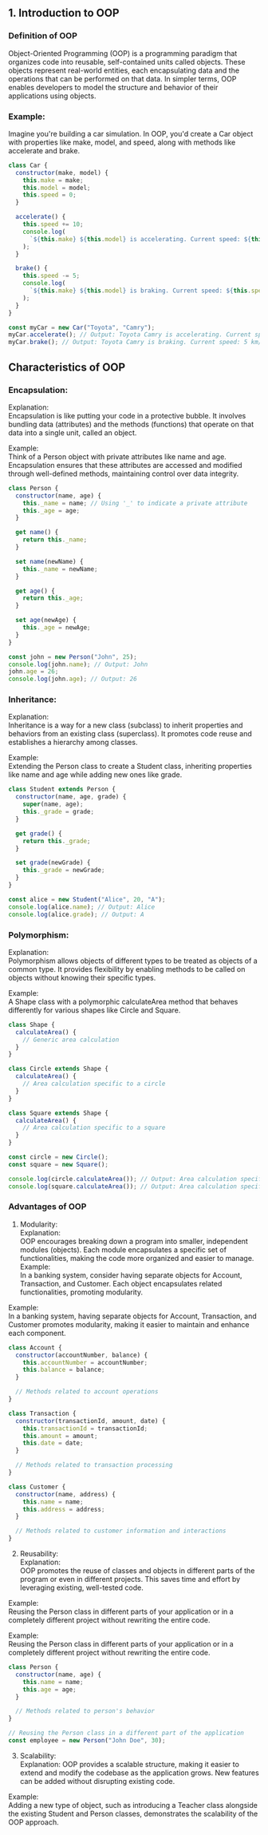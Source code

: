 ## 1. Introduction to OOP

### Definition of OOP

Object-Oriented Programming (OOP) is a programming paradigm that organizes code into reusable, self-contained units called objects. These objects represent real-world entities, each encapsulating data and the operations that can be performed on that data. In simpler terms, OOP enables developers to model the structure and behavior of their applications using objects.

### Example:

Imagine you're building a car simulation. In OOP, you'd create a Car object with properties like make, model, and speed, along with methods like accelerate and brake.

```js
class Car {
  constructor(make, model) {
    this.make = make;
    this.model = model;
    this.speed = 0;
  }

  accelerate() {
    this.speed += 10;
    console.log(
      `${this.make} ${this.model} is accelerating. Current speed: ${this.speed} km/h`
    );
  }

  brake() {
    this.speed -= 5;
    console.log(
      `${this.make} ${this.model} is braking. Current speed: ${this.speed} km/h`
    );
  }
}

const myCar = new Car("Toyota", "Camry");
myCar.accelerate(); // Output: Toyota Camry is accelerating. Current speed: 10 km/h
myCar.brake(); // Output: Toyota Camry is braking. Current speed: 5 km/h
```

## Characteristics of OOP

### Encapsulation:

Explanation: </br> Encapsulation is like putting your code in a protective bubble. It involves bundling data (attributes) and the methods (functions) that operate on that data into a single unit, called an object. </br>

Example: </br> Think of a Person object with private attributes like name and age. Encapsulation ensures that these attributes are accessed and modified through well-defined methods, maintaining control over data integrity.

```js
class Person {
  constructor(name, age) {
    this._name = name; // Using '_' to indicate a private attribute
    this._age = age;
  }

  get name() {
    return this._name;
  }

  set name(newName) {
    this._name = newName;
  }

  get age() {
    return this._age;
  }

  set age(newAge) {
    this._age = newAge;
  }
}

const john = new Person("John", 25);
console.log(john.name); // Output: John
john.age = 26;
console.log(john.age); // Output: 26
```

### Inheritance:

Explanation: </br> Inheritance is a way for a new class (subclass) to inherit properties and behaviors from an existing class (superclass). It promotes code reuse and establishes a hierarchy among classes. </br>

Example: </br> Extending the Person class to create a Student class, inheriting properties like name and age while adding new ones like grade.

```js
class Student extends Person {
  constructor(name, age, grade) {
    super(name, age);
    this._grade = grade;
  }

  get grade() {
    return this._grade;
  }

  set grade(newGrade) {
    this._grade = newGrade;
  }
}

const alice = new Student("Alice", 20, "A");
console.log(alice.name); // Output: Alice
console.log(alice.grade); // Output: A
```

### Polymorphism:

Explanation: </br> Polymorphism allows objects of different types to be treated as objects of a common type. It provides flexibility by enabling methods to be called on objects without knowing their specific types. </br>

Example: </br> A Shape class with a polymorphic calculateArea method that behaves differently for various shapes like Circle and Square.

```js
class Shape {
  calculateArea() {
    // Generic area calculation
  }
}

class Circle extends Shape {
  calculateArea() {
    // Area calculation specific to a circle
  }
}

class Square extends Shape {
  calculateArea() {
    // Area calculation specific to a square
  }
}

const circle = new Circle();
const square = new Square();

console.log(circle.calculateArea()); // Output: Area calculation specific to a circle
console.log(square.calculateArea()); // Output: Area calculation specific to a square
```

### Advantages of OOP

1. Modularity: </br>
   Explanation: </br> OOP encourages breaking down a program into smaller, independent modules (objects). Each module encapsulates a specific set of functionalities, making the code more organized and easier to manage. </br>
   Example: </br>
   In a banking system, consider having separate objects for Account, Transaction, and Customer. Each object encapsulates related functionalities, promoting modularity.

Example: </br> In a banking system, having separate objects for Account, Transaction, and Customer promotes modularity, making it easier to maintain and enhance each component. </br>

```js
class Account {
  constructor(accountNumber, balance) {
    this.accountNumber = accountNumber;
    this.balance = balance;
  }

  // Methods related to account operations
}

class Transaction {
  constructor(transactionId, amount, date) {
    this.transactionId = transactionId;
    this.amount = amount;
    this.date = date;
  }

  // Methods related to transaction processing
}

class Customer {
  constructor(name, address) {
    this.name = name;
    this.address = address;
  }

  // Methods related to customer information and interactions
}
```

2. Reusability: </br>
   Explanation: </br> OOP promotes the reuse of classes and objects in different parts of the program or even in different projects. This saves time and effort by leveraging existing, well-tested code. </br>

Example: </br>
Reusing the Person class in different parts of your application or in a completely different project without rewriting the entire code. </br>

Example: </br> Reusing the Person class in different parts of your application or in a completely different project without rewriting the entire code.

```js
class Person {
  constructor(name, age) {
    this.name = name;
    this.age = age;
  }

  // Methods related to person's behavior
}

// Reusing the Person class in a different part of the application
const employee = new Person("John Doe", 30);
```

3. Scalability: </br>
   Explanation: OOP provides a scalable structure, making it easier to extend and modify the codebase as the application grows. New features can be added without disrupting existing code. </br>

Example: </br> Adding a new type of object, such as introducing a Teacher class alongside the existing Student and Person classes, demonstrates the scalability of the OOP approach.
